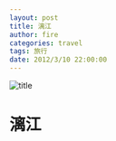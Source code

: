 ```yaml
---
layout: post
title: 漓江
author: fire
categories: travel 
tags: 旅行
date: 2012/3/10 22:00:00
---
```


![title](https://image.sideproject.cn/titlex/titlex_117.jpg)

漓江
===
